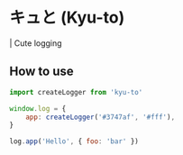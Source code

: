 # キュと (Kyu-to)

| Cute logging

## How to use

```js
import createLogger from 'kyu-to'

window.log = {
    app: createLogger('#3747af', '#fff'),
}

log.app('Hello', { foo: 'bar' })
```
